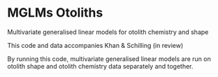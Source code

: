 # MGLMs Otoliths
 Multivariate generalised linear models for otolith chemistry and shape

This code and data accompanies Khan & Schilling (in review)

By running this code, multivariate generalised linear models are run on otolith shape and otolith chemistry data separately and together.